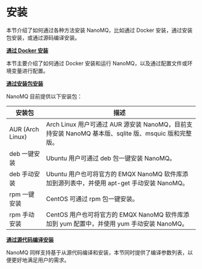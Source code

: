 # 安装

本节介绍了如何通过各种方法安装 NanoMQ，比如通过 Docker 安装，通过安装包安装，或通过源码编译安装。

**[通过 Docker 安装](./docker.md)**

本节主要介绍了如何通过 Docker 安装和运行 NanoMQ，以及通过配置文件或环境变量进行配置。 

**[通过安装包安装](./packages.md)**

NanoMQ 目前提供以下安装包：

| 安装包           | 描述                                                         |
| ---------------- | ------------------------------------------------------------ |
| AUR (Arch Linux) | Arch Linux 用户可通过 AUR 源安装 NanoMQ，目前支持安装 NanoMQ 基本版、sqlite 版、msquic 版和完整版。 |
| deb 一键安装     | Ubuntu 用户可通过 deb 包一键安装 NanoMQ。                    |
| deb 手动安装     | Ubuntu 用户也可将官方的 EMQX NanoMQ 软件库添加到源列表中，并使用 apt-get 手动安装 NanoMQ。 |
| rpm 一键安装     | CentOS 可通过 rpm 包一键安装。                               |
| rpm 手动安装     | CentOS 用户也可将官方的 EMQX NanoMQ 软件库添加到 yum 配置中，并使用 yum 手动安装 NanoMQ。 |

**[ 通过源代码编译安装](./build-options.md)**

NanoMQ 同样支持基于从源代码编译和安装，本节同时提供了编译参数列表，以便更好地满足用户的需求。